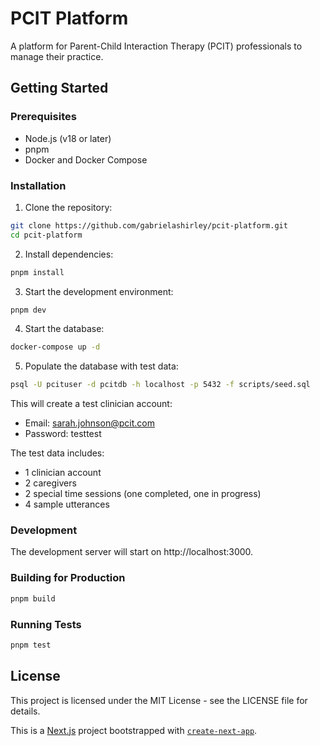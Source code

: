 # PCIT Platform

A platform for Parent-Child Interaction Therapy (PCIT) professionals to manage their practice.

## Getting Started

### Prerequisites

- Node.js (v18 or later)
- pnpm
- Docker and Docker Compose

### Installation

1. Clone the repository:
```bash
git clone https://github.com/gabrielashirley/pcit-platform.git
cd pcit-platform
```

2. Install dependencies:
```bash
pnpm install
```

3. Start the development environment:
```bash
pnpm dev
```

4. Start the database:
```bash
docker-compose up -d
```

5. Populate the database with test data:
```bash
psql -U pcituser -d pcitdb -h localhost -p 5432 -f scripts/seed.sql
```

This will create a test clinician account:
- Email: sarah.johnson@pcit.com
- Password: testtest

The test data includes:
- 1 clinician account
- 2 caregivers
- 2 special time sessions (one completed, one in progress)
- 4 sample utterances

### Development

The development server will start on http://localhost:3000.

### Building for Production

```bash
pnpm build
```

### Running Tests

```bash
pnpm test
```

## License

This project is licensed under the MIT License - see the LICENSE file for details.

This is a [Next.js](https://nextjs.org) project bootstrapped with [`create-next-app`](https://nextjs.org/docs/app/api-reference/cli/create-next-app).